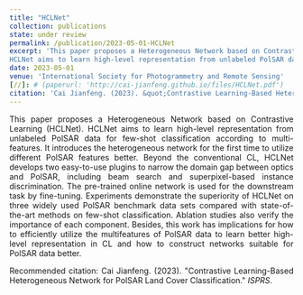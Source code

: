 ```yaml
---
title: "HCLNet"
collection: publications
state: under review
permalink: /publication/2023-05-01-HCLNet
excerpt: 'This paper proposes a Heterogeneous Network based on Contrastive Learning (HCLNet). 
HCLNet aims to learn high-level representation from unlabeled PolSAR data for few-shot classification according to multi-features.'
date: 2023-05-01
venue: 'International Society for Photogrammetry and Remote Sensing'
[//]: # (paperurl: 'http://cai-jianfeng.github.io/files/HCLNet.pdf')
citation: 'Cai Jianfeng. (2023). &quot;Contrastive Learning-Based Heterogeneous Network for PolSAR Land Cover Classification.&quot; <i>ISPRS</i>.'
---
```

<p style="text-align:justify; text-justify:inter-ideograph;">This paper proposes a Heterogeneous Network based on Contrastive Learning (HCLNet). 
HCLNet aims to learn high-level representation from unlabeled PolSAR data for few-shot classification according to multi-features. 
It introduces the heterogeneous network for the first time to utilize different PolSAR features better. 
Beyond the conventional CL, HCLNet develops two easy-to-use plugins to narrow the domain gap between optics and PolSAR, including beam search and superpixel-based instance discrimination. 
The pre-trained online network is used for the downstream task by fine-tuning. 
Experiments demonstrate the superiority of HCLNet on three widely used PolSAR benchmark data sets compared with state-of-the-art methods on few-shot classification. 
Ablation studies also verify the importance of each component. 
Besides, this work has implications for how to efficiently utilize the multifeatures of PolSAR data to learn better high-level representation in CL and how to construct networks suitable for PolSAR data better. </p>

[//]: # ([Download paper here]&#40;http://cai-jianfeng.github.io/files/HCLNet.pdf&#41;)

<p style="text-align:justify; text-justify:inter-ideograph;">Recommended citation: Cai Jianfeng. (2023). &quot;Contrastive Learning-Based Heterogeneous Network for PolSAR Land Cover Classification.&quot; <i>ISPRS</i>.</p>